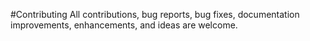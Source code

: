 #Contributing
All contributions, bug reports, bug fixes, documentation improvements, enhancements, and ideas are welcome.
